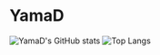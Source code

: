 # YamaD

![YamaD's GitHub stats](https://github-readme-stats.vercel.app/api?username=yamader)
![Top Langs](https://github-readme-stats.vercel.app/api/top-langs/?username=yamader&langs_count=8)
